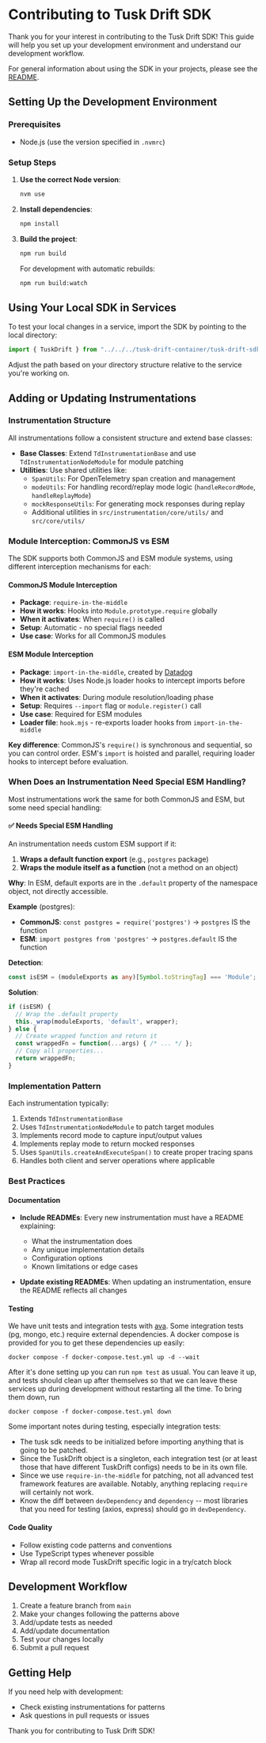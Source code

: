 # Contributing to Tusk Drift SDK

Thank you for your interest in contributing to the Tusk Drift SDK! This guide will help you set up your development environment and understand our development workflow.

For general information about using the SDK in your projects, please see the [README](./README.md).

## Setting Up the Development Environment

### Prerequisites

- Node.js (use the version specified in `.nvmrc`)

### Setup Steps

1. **Use the correct Node version**:

   ```bash
   nvm use
   ```

2. **Install dependencies**:

   ```bash
   npm install
   ```

3. **Build the project**:

   ```bash
   npm run build
   ```

   For development with automatic rebuilds:

   ```bash
   npm run build:watch
   ```

## Using Your Local SDK in Services

To test your local changes in a service, import the SDK by pointing to the local directory:

```typescript
import { TuskDrift } from "../../../tusk-drift-container/tusk-drift-sdk";
```

Adjust the path based on your directory structure relative to the service you're working on.

## Adding or Updating Instrumentations

### Instrumentation Structure

All instrumentations follow a consistent structure and extend base classes:

- **Base Classes**: Extend `TdInstrumentationBase` and use `TdInstrumentationNodeModule` for module patching
- **Utilities**: Use shared utilities like:
  - `SpanUtils`: For OpenTelemetry span creation and management
  - `modeUtils`: For handling record/replay mode logic (`handleRecordMode`, `handleReplayMode`)
  - `mockResponseUtils`: For generating mock responses during replay
  - Additional utilities in `src/instrumentation/core/utils/` and `src/core/utils/`

### Module Interception: CommonJS vs ESM

The SDK supports both CommonJS and ESM module systems, using different interception mechanisms for each:

#### CommonJS Module Interception

- **Package**: `require-in-the-middle`
- **How it works**: Hooks into `Module.prototype.require` globally
- **When it activates**: When `require()` is called
- **Setup**: Automatic - no special flags needed
- **Use case**: Works for all CommonJS modules

#### ESM Module Interception

- **Package**: `import-in-the-middle`, created by [Datadog](https://opensource.datadoghq.com/projects/node/#the-import-in-the-middle-library)
- **How it works**: Uses Node.js loader hooks to intercept imports before they're cached
- **When it activates**: During module resolution/loading phase
- **Setup**: Requires `--import` flag or `module.register()` call
- **Use case**: Required for ESM modules
- **Loader file**: `hook.mjs` - re-exports loader hooks from `import-in-the-middle`

**Key difference**: CommonJS's `require()` is synchronous and sequential, so you can control order. ESM's `import` is hoisted and parallel, requiring loader hooks to intercept before evaluation.

### When Does an Instrumentation Need Special ESM Handling?

Most instrumentations work the same for both CommonJS and ESM, but some need special handling:

#### ✅ Needs Special ESM Handling

An instrumentation needs custom ESM support if it:

1. **Wraps a default function export** (e.g., `postgres` package)
2. **Wraps the module itself as a function** (not a method on an object)

**Why**: In ESM, default exports are in the `.default` property of the namespace object, not directly accessible.

**Example** (postgres):
- **CommonJS**: `const postgres = require('postgres')` → `postgres` IS the function
- **ESM**: `import postgres from 'postgres'` → `postgres.default` IS the function

**Detection**:
```typescript
const isESM = (moduleExports as any)[Symbol.toStringTag] === 'Module';
```

**Solution**:
```typescript
if (isESM) {
  // Wrap the .default property
  this._wrap(moduleExports, 'default', wrapper);
} else {
  // Create wrapped function and return it
  const wrappedFn = function(...args) { /* ... */ };
  // Copy all properties...
  return wrappedFn;
}
```

### Implementation Pattern

Each instrumentation typically:

1. Extends `TdInstrumentationBase`
2. Uses `TdInstrumentationNodeModule` to patch target modules
3. Implements record mode to capture input/output values
4. Implements replay mode to return mocked responses
5. Uses `SpanUtils.createAndExecuteSpan()` to create proper tracing spans
6. Handles both client and server operations where applicable

### Best Practices

#### Documentation

- **Include READMEs**: Every new instrumentation must have a README explaining:
  - What the instrumentation does
  - Any unique implementation details
  - Configuration options
  - Known limitations or edge cases

- **Update existing READMEs**: When updating an instrumentation, ensure the README reflects all changes

#### Testing

We have unit tests and integration tests with [ava](https://github.com/avajs/ava).
Some integration tests (pg, mongo, etc.) require external dependencies.
A docker compose is provided for you to get these dependencies up easily:
```
docker compose -f docker-compose.test.yml up -d --wait
```

After it's done setting up you can run `npm test` as usual.
You can leave it up, and tests should clean up after themselves so that we can
leave these services up during development without restarting all the time.
To bring them down, run
```
docker compose -f docker-compose.test.yml down
```

Some important notes during testing, especially integration tests:
- The tusk sdk needs to be initialized before importing anything that is going
  to be patched.
- Since the TuskDrift object is a singleton, each integration test (or at least
  those that have different TuskDrift configs) needs to be in its own file.
- Since we use `require-in-the-middle` for patching, not all advanced test
  framework features are available. Notably, anything replacing `require` will
  certainly not work.
- Know the diff between `devDependency` and `dependency` -- most libraries that
  you need for testing (axios, express) should go in `devDependency`.


#### Code Quality

- Follow existing code patterns and conventions
- Use TypeScript types whenever possible
- Wrap all record mode TuskDrift specific logic in a try/catch block

## Development Workflow

1. Create a feature branch from `main`
2. Make your changes following the patterns above
3. Add/update tests as needed
4. Add/update documentation
5. Test your changes locally
6. Submit a pull request

## Getting Help

If you need help with development:

- Check existing instrumentations for patterns
- Ask questions in pull requests or issues

Thank you for contributing to Tusk Drift SDK!
